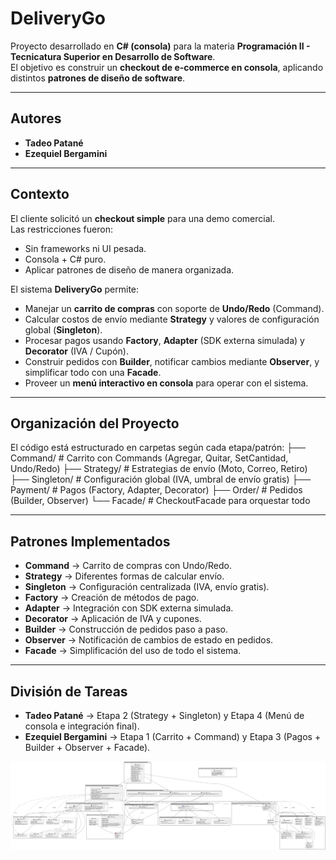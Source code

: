 # DeliveryGo 

Proyecto desarrollado en **C# (consola)** para la materia **Programación II - Tecnicatura Superior en Desarrollo de Software**.  
El objetivo es construir un **checkout de e-commerce en consola**, aplicando distintos **patrones de diseño de software**.  

---

## Autores
- **Tadeo Patané**  
- **Ezequiel Bergamini**

---

## Contexto
El cliente solicitó un **checkout simple** para una demo comercial.  
Las restricciones fueron:
- Sin frameworks ni UI pesada.  
- Consola + C# puro.  
- Aplicar patrones de diseño de manera organizada.  

El sistema **DeliveryGo** permite:  
- Manejar un **carrito de compras** con soporte de **Undo/Redo** (Command).  
- Calcular costos de envío mediante **Strategy** y valores de configuración global (**Singleton**).  
- Procesar pagos usando **Factory**, **Adapter** (SDK externa simulada) y **Decorator** (IVA / Cupón).  
- Construir pedidos con **Builder**, notificar cambios mediante **Observer**, y simplificar todo con una **Facade**.  
- Proveer un **menú interactivo en consola** para operar con el sistema.  

---

## Organización del Proyecto
El código está estructurado en carpetas según cada etapa/patrón:
├── Command/ # Carrito con Commands (Agregar, Quitar, SetCantidad, Undo/Redo)
├── Strategy/ # Estrategias de envío (Moto, Correo, Retiro)
├── Singleton/ # Configuración global (IVA, umbral de envío gratis)
├── Payment/ # Pagos (Factory, Adapter, Decorator)
├── Order/ # Pedidos (Builder, Observer)
└── Facade/ # CheckoutFacade para orquestar todo

---

## Patrones Implementados
- **Command** → Carrito de compras con Undo/Redo.  
- **Strategy** → Diferentes formas de calcular envío.  
- **Singleton** → Configuración centralizada (IVA, envío gratis).  
- **Factory** → Creación de métodos de pago.  
- **Adapter** → Integración con SDK externa simulada.  
- **Decorator** → Aplicación de IVA y cupones.  
- **Builder** → Construcción de pedidos paso a paso.  
- **Observer** → Notificación de cambios de estado en pedidos.  
- **Facade** → Simplificación del uso de todo el sistema.

---

## División de Tareas
- **Tadeo Patané** →  Etapa 2 (Strategy + Singleton) y Etapa 4 (Menú de consola e integración final).
- **Ezequiel Bergamini** → Etapa 1 (Carrito + Command) y Etapa 3 (Pagos + Builder + Observer + Facade).

![Diagrama UML](docs/UML.svg)



